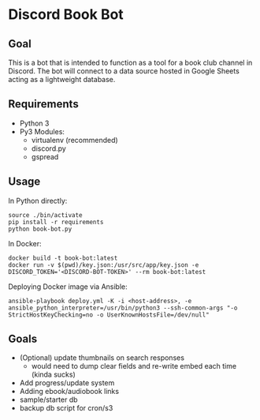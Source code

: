 # Discord Book Bot

## Goal

This is a bot that is intended to function as a tool for a book club channel in Discord. The bot will connect to a data source hosted in Google Sheets acting as a lightweight database. 

## Requirements

- Python 3
- Py3 Modules:
	- virtualenv (recommended)
	- discord.py
	- gspread

## Usage

In Python directly:
```
source ./bin/activate
pip install -r requirements
python book-bot.py
```

In Docker:
```
docker build -t book-bot:latest
docker run -v $(pwd)/key.json:/usr/src/app/key.json -e DISCORD_TOKEN='<DISCORD-BOT-TOKEN>' --rm book-bot:latest
```

Deploying Docker image via Ansible:
```
ansible-playbook deploy.yml -K -i <host-address>, -e ansible_python_interpreter=/usr/bin/python3 --ssh-common-args "-o StrictHostKeyChecking=no -o UserKnownHostsFile=/dev/null"
```

## Goals

- (Optional) update thumbnails on search responses 
	- would need to dump clear fields and re-write embed each time (kinda sucks)
- Add progress/update system
- Adding ebook/audiobook links 
- sample/starter db
- backup db script for cron/s3